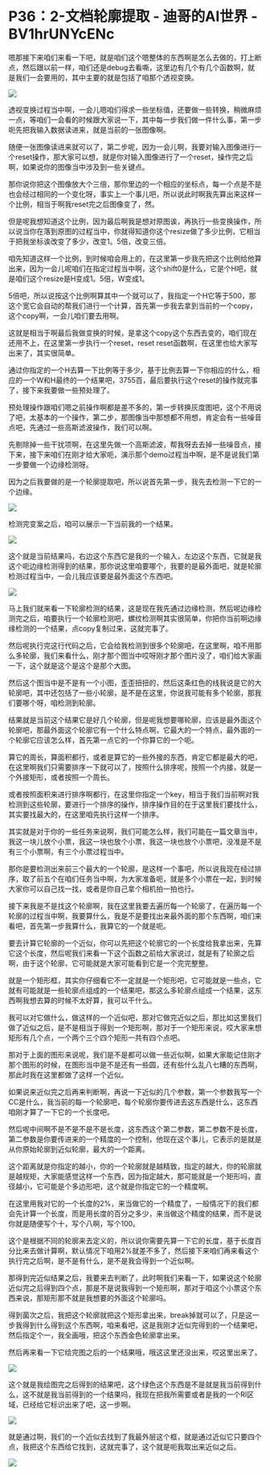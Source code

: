 # P36：2-文档轮廓提取 - 迪哥的AI世界 - BV1hrUNYcENc

嗯那接下来咱们来看一下吧，就是咱们这个嗯整体的东西啊是怎么去做的，打上断点，然后跟以前一样，咱们还是debug去看嘶，这里边有几个有几个函数啊，就是我们一会要用的，其中主要的就是包括了咱那个透视变换。



![](img/131b8c59cded943fb3b961407f5720f0_1.png)

透视变换过程当中啊，一会儿嗯咱们得求一些坐标值，还要做一些转换，稍微麻烦一点，等咱们一会看的时候跟大家说一下，其中每一步我们做一件什么事，第一步呃先把我输入数据读进来，就是当前的一张图像啊。

随便一张图像读进来就可以了，第二步呢，因为一会儿啊，我要对输入图像进行一个reset操作，那大家可以想，就是你对输入图像进行了一个reset，操作完之后啊，如果说你的图像当中涉及到一些关键点。

那你说你把这个图像放大个三倍，那你里边的一个相应的坐标点，每一个点是不是也会经过相同的一个变化呀，事实上一个事儿吧，所以说此时啊我先算出来这样一个比例，相当于啊我reset完之后图像变了，然。

但是呢我想知道这个比例，因为最后啊我是想对原图诶，再执行一些变换操作，所以说当你在落到原图的过程当中，你就得知道你这个resize做了多少比例，它相当于把我坐标诶改变了多少，改变1。5倍，改变三倍。

咱先知道这样一个比例，到时候咱会用上的，在这里第一步我先把这个比例给他算出来，因为一会儿呢咱们在指定过程当中啊，这个shift0是什么，它是个H吧，就是咱们这个resize是H变成1。5倍，W变成1。

5倍吧，所以说按这个比例啊算其中一个就可以了，我指定一个H它等于500，那这个宽它会自动的帮我们进行一个计算，首先第一步我去拿到当前的一个copy，这个copy啊，一会儿咱们要去用啊。

这就是相当于啊最后我做变换的时候，是拿这个copy这个东西去变的，咱们现在还用不上，在这里第一步执行一个reset，reset reset函数啊，在这里也给大家写出来了，其实很简单。

通过你指定的一个H去算一下比例等于多少，基于比例去算一下你相应的什么，相应的一个W和H最终的一个结果吧，3755百，最后要执行这个reset的操作就完事了，接下来我要做一些预处理了。

预处理操作跟咱们嗯之前操作啊都是差不多的，第一步转换灰度图吧，这个不用说了吧，太基本的一个操作，第二步，那图像当中那想都不用想，肯定会有一些噪音点吧，先通过一些高斯滤波操作，我们可以啊。

先剔除掉一些干扰项啊，在这里先做一个高斯滤波，帮我呀去去掉一些噪音点，接下来，接下来咱们在刚才给大家呃，演示那个demo过程当中啊，是不是说我们第一步要做一个边缘检测呀。

因为之后我要做的是一个轮廓提取吧，所以说首先第一步，我先去检测一下它的一个边缘。

![](img/131b8c59cded943fb3b961407f5720f0_3.png)

检测完变案之后，咱可以展示一下当前我的一个结果。

![](img/131b8c59cded943fb3b961407f5720f0_5.png)

这个就是当前结果吗，右边这个东西它是我的一个输入，左边这个东西，它就是我这个呃边缘检测得到的结果，那你说这里咱要哪个，我要的是最外面吧，就是轮廓检测过程当中，一会儿我应该要是最外面这个东西吧。



![](img/131b8c59cded943fb3b961407f5720f0_7.png)

马上我们就来看一下轮廓检测的结果，这是现在我先通过边缘检测，然后呢边缘检测完之后，咱要执行一个轮廓检测吧，螺纹检测啊其实很简单，你把你当前啊边缘缘检测的一个结果，点copy复制过来，这就完事了。

然后呢执行完这行代码之后，它会给我检测到很多个轮廓吧，在这里啊，咱不用那么多轮廓，我们来看什么，刚才那个图当中哎呀刚才那个图片没了，咱们给大家画一下，这个就是这个是这个是那个大图。

然后这个图当中是不是有一个小图，歪歪扭扭的，然后这条红色的线我说是它的大轮廓吧，其中还包括了一些小轮廓，是不是在这里，你说我可能有多个轮廓，那我们要哪个呀，咱检测到轮廓。

结果就是当前这个结果它是好几个轮廓，但是呢我想要哪轮廓，应该是最外面这个轮廓吧，那最外面这个轮廓它有一个什么特点啊，它最大的一个特点，最外面的一个轮廓它应该怎么样，首先第一点它的一个你算它的一个呃。

算它的周长，算面积都行，或者是算它的一些外接的东西，肯定它都是最大的吧，在这里啊我们只需要排序一下就可以了，按照什么排序呢，按照一个内接，就是一个外接矩形，或者按照一个周长。

或者按照面积来进行排序啊都行，在这里你指定一个key，相当于我们当前啊对我检测到这些轮廓，要进行一个排序的操作，排序操作目的在于这里我们要找什么，其实要找最大的，在这里咱先执行这样一个排序。

其实就是对于你的一些任务来说啊，我们可能怎么样，我们可能在一篇文章当中，我这一块儿放个小票，我这一块也放个小票，我这一块也放个小票吧，没准是不是有三个小票啊，有三个小票过程当中。

那你是要检测出来前三个最大的一个轮廓，是这样一个事吧，所以说我现在经过排序，取了前五个在咱们任务当中啊，为大家准备呃，就是多个小票在一起，到时候大家你可以自己找一找，或者是你自己拿个相机拍一拍也行。

接下来我是不是找这个轮廓啊，我在这里我要去遍历每一个轮廓了，在遍历每一个轮廓的过程当中啊，我要算什么，我是不是要找出来最外面的那个东西啊，咱们来看吧，首先第一步我算什么，我算它的一个就是呃。

要去计算它轮廓的一个近似，你可以先把这个轮廓它的一个长度给我拿出来，先算它这个长度，然后呢我们来看一下这个函数之前给大家说过，就是有了轮廓之后啊，由于这个轮廓，它可能就是大家可能看到它是一个完完整整。

就是一个矩形框，其实你仔细看它不一定就是一个矩形吧，它可能就是一些点，它就有可能就是一些轮廓点组成的一个结果吧，那这么多轮廓点组成一个结果，这东西啊我想去算的时候不太好算，我可以干什么。

我可以对它做什么，做这样的一个近似吧，那对它做完近似之后，那比如这里我们做了近似之后，是不是相当于得到一个矩形啊，那对于一个矩形来说，哎大家来想矩形有几个点，一个两个三个四个矩形一共有四个点吧。

那对于上面的图形来说呢，我们是不是都可以做一些近似啊，如果大家能记住刚才那个图形的时候，在图形当中是不是还有一些圆，还有些什么乱八七糟的东西啊，那此时我在这里都做了这样一个近似。

如果说来近似完之后再来判断啊，再说一下近似的几个参数，第一个参数我写一个CC是什么，我当前的每一个轮廓吧，每个轮廓你要传进去这东西是什么，这东西咱刚才算了一下它的一个长度吧。

然后呢中间啊不是不是不是不是长度，这东西这个第二参数，第二参数不是长度，第二参数是你要传进来的一个精度的一个控制，他现在这个事儿，它表示的是就是从你原始轮廓到近似轮廓，最大的一个距离。

这个距离就是你指定的越小，你的一个轮廓就是越精致，指定的越大，你的轮廓就是越规矩，大家能感觉这样一个东西，因为指定越大，那可能就是一个矩形吗，直径越小，它可能是个多边形吧，这个就是你指定它的一个精度啊。

在这里用我对它的一个长度的2%，来当做它的一个精度了，一般情况下的我们都会先计算一个长度，而是用长度的百分之多少，来当做这个精度的结果，而不是说你就是随便写个十，写个八啊，写个100。

这个是根据不同的轮廓来去定义的，所以说你需要先算一下它的长度，基于长度百分比来去做计算啊，默认情况下咱用2%就差不多了，然后接下来咱们再来看这个执行完之后啊，是不是有什么，是不是我会得到一个近似啊。

那得到完近似结果之后，我要来去判断了，此时啊我们来看一下，如果说这个轮廓近似完之后得到四个点，那是不是说我得到一个矩形啊，那对于咱这个小票这个东西来说，那矩形那不就是我想要的外面这个轮廓吗。

得到菌次之后，我把这个轮廓就把这个矩形拿出来，break掉就可以了，只是这一步我得到什么得到这个东西啊，咱来看吧，这是我刚才近似完得到的一个结果吧，然后指定个一，我全画哦，把这个东西金色轮廓拿出来。

然后再来看一下它绘完图之后的一个结果哦，哦这这里还没出来，哎这里出来了。

![](img/131b8c59cded943fb3b961407f5720f0_9.png)

这个就是我绘图完之后得到的结果吧，这个绿色这个东西是不是就是我当前得到什么，这不就是我当前得到的一个结果吗，我现在把我所需要或者是我的一个RI区域，已经给它标识出来了吧，这一步啊。



![](img/131b8c59cded943fb3b961407f5720f0_11.png)

就是通过啊，我们的一个近似去找到了我最外层这个框，就是通过近似它只要四个点，我把这个东西给它找到，这就完事了，这个就是呃我取出来近似之后。



![](img/131b8c59cded943fb3b961407f5720f0_13.png)